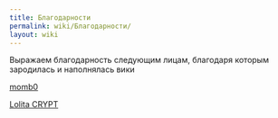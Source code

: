 ```yaml
---
title: Благодарности
permalink: wiki/Благодарности/
layout: wiki
---
```


Выражаем благодарность следующим лицам, благодаря которым зародилась и
наполнялась вики

[momb0](https://vk.com/momb0)<span style="font-size:13px;">  </span>

[Lolita CRYPT](https://vk.com/id283474647)
